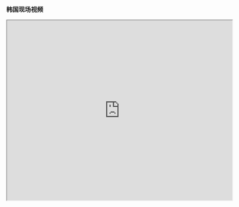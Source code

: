 ### 韩国现场视频
<div>
<iframe src="https://5docs.oss-cn-shanghai.aliyuncs.com/res/韩国闻庆项目案例/运营/韩国现场视频.mp4" width="600px" height="480px" >
</iframe>
</div>
